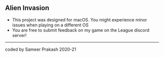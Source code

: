 ## Alien Invasion

* This project was designed for macOS. You might experience minor issues when playing on a different OS
* You are free to submit feedback on my game on the League discord server!

- - -

coded by Sameer Prakash 2020-21

